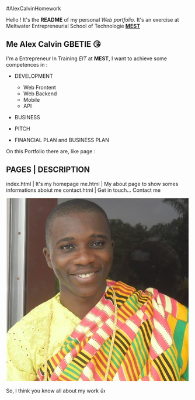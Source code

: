 #AlexCalvinHomework

Hello !
It's the **README** of my personal *Web portfolio*. It's an exercise at Meltwater Entrepreneurial School of Technologie [**MEST**](http://meltwater.org?)

## Me Alex Calvin GBETIE :kissing_heart:

I'm a Entrepreneur In Training *EIT* at **MEST**, I want to achieve some competences in :

* DEVELOPMENT
  * Web Frontent
  * Web Backend
  * Mobile
  * API

* BUSINESS

* PITCH

* FINANCIAL PLAN and BUSINESS PLAN

On this Portfolio there are, like page :

PAGES | DESCRIPTION
-------------------
index.html | It's my homepage
me.html | My about page to show somes informations aboiut me
contact.html | Get in touch... Contact me

![My picture](img/alex14.jpg)

So, I think you know all about my work :+1:
